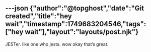 ---json
{"author":"@topghost","date":"Git created","title":"hey wait","timestamp":1749683204546,"tags":["hey wait"],"layout":"layouts/post.njk"}
---
JESTer. like one who jests. wow okay that&#x2019;s great. 
